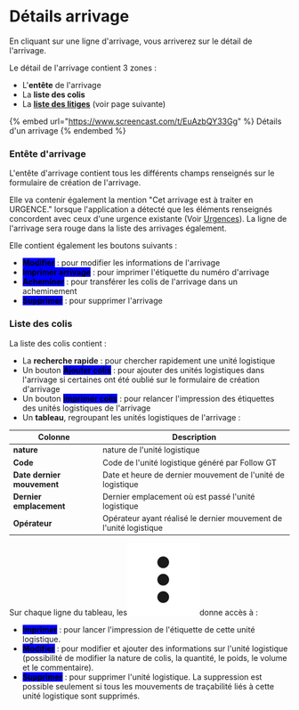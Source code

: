 # Détails arrivage

En cliquant sur une ligne d'arrivage, vous arriverez sur le détail de l'arrivage.

Le détail de l'arrivage contient 3 zones :&#x20;

* L'**entête** de l'arrivage
* La **liste des colis**
* La [**liste des litiges**](litiges-qualite.md) (voir page suivante)

{% embed url="https://www.screencast.com/t/EuAzbQY33Gg" %}
Détails d'un arrivage
{% endembed %}

### Entête d'arrivage

L'entête d'arrivage contient tous les différents champs renseignés sur le formulaire de création de l'arrivage.&#x20;

Elle va contenir également la mention "Cet arrivage est à traiter en URGENCE." lorsque l'application a détecté que les éléments renseignés concordent avec ceux d'une urgence existante (Voir [Urgences](../urgences.md)). La ligne de l'arrivage sera rouge dans la liste des arrivages également.

Elle contient également les boutons suivants :&#x20;

* <mark style="background-color:blue;">**Modifier**</mark> : pour modifier les informations de l'arrivage
* <mark style="background-color:blue;">**Imprimer arrivage**</mark> : pour imprimer l'étiquette du numéro d'arrivage
* <mark style="background-color:blue;">**Acheminer**</mark> : pour transférer les colis de l'arrivage dans un acheminement
* <mark style="background-color:blue;">**Supprimer**</mark> : pour supprimer l'arrivage

### Liste des colis

La liste des colis contient :&#x20;

* La **recherche rapide** : pour chercher rapidement une unité logistique
* Un bouton <mark style="background-color:blue;">**Ajouter colis**</mark> : pour ajouter des unités logistiques dans l'arrivage si certaines ont été oublié sur le formulaire de création d'arrivage
* Un bouton <mark style="background-color:blue;">**Imprimer colis**</mark> : pour relancer l'impression des étiquettes des unités logistiques de l'arrivage
* Un **tableau**, regroupant les unités logistiques de l'arrivage :&#x20;

| Colonne                    | Description                                                        |
| -------------------------- | ------------------------------------------------------------------ |
| **nature**                 | nature de l'unité logistique                                       |
| **Code**                   | Code de l'unité logistique généré par Follow GT                    |
| **Date dernier mouvement** | Date et heure de dernier mouvement de l'unité de logistique        |
| **Dernier emplacement**    | Dernier emplacement où est passé l'unité logistique                |
| **Opérateur**              | Opérateur ayant réalisé le dernier mouvement de l'unité logistique |

Sur chaque ligne du tableau, les<img src="../../../.gitbook/assets/3points" alt="" data-size="line">donne accès à :&#x20;

* <mark style="background-color:blue;">**Imprimer**</mark> : pour lancer l'impression de l'étiquette de cette unité logistique.
* <mark style="background-color:blue;">**Modifier**</mark> : pour modifier et ajouter des informations sur l'unité logistique (possibilité de modifier la nature de colis, la quantité, le poids, le volume et le commentaire).
* <mark style="background-color:blue;">**Supprimer**</mark> : pour supprimer l'unité logistique. La suppression est possible seulement si tous les mouvements de traçabilité liés à cette unité logistique sont supprimés.

